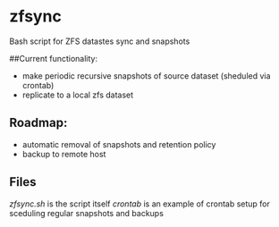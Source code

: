 # zfsync
Bash script for ZFS datastes sync and snapshots

##Current functionality:
- make periodic recursive snapshots of source dataset (sheduled via crontab)
- replicate to a local zfs dataset

## Roadmap:
- automatic removal of snapshots and retention policy
- backup to remote host

## Files
*zfsync.sh* is the script itself
*crontab* is an example of crontab setup for sceduling regular snapshots and backups
